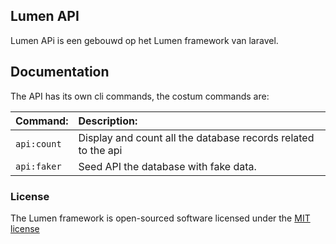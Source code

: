 ## Lumen API

Lumen APi is een gebouwd op het Lumen framework van laravel.

## Documentation

The API has its own cli commands, the costum commands are:

| Command:    | Description:                                                  |
| :---------- | :------------------------------------------------------------ |
| `api:count` | Display and count all the database records related to the api |
| `api:faker` | Seed API the database with fake data.                         |

### License

The Lumen framework is open-sourced software licensed under the [MIT license](http://opensource.org/licenses/MIT)

